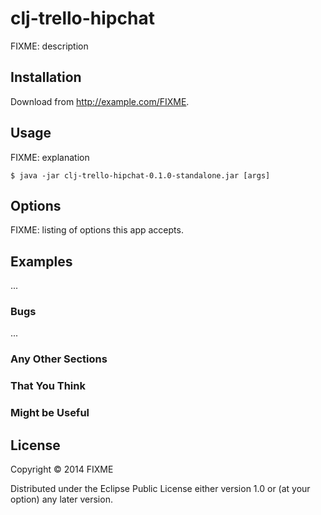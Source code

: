 # clj-trello-hipchat

FIXME: description

## Installation

Download from http://example.com/FIXME.

## Usage

FIXME: explanation

    $ java -jar clj-trello-hipchat-0.1.0-standalone.jar [args]

## Options

FIXME: listing of options this app accepts.

## Examples

...

### Bugs

...

### Any Other Sections
### That You Think
### Might be Useful

## License

Copyright © 2014 FIXME

Distributed under the Eclipse Public License either version 1.0 or (at
your option) any later version.
